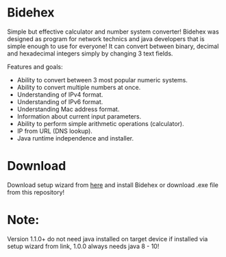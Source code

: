 # Bidehex
Simple but effective calculator and number system converter!
Bidehex was designed as program for network technics and java developers that is simple enough to use for everyone! It can convert between binary, decimal and hexadecimal integers simply by changing 3 text fields. 

Features and goals:
* Ability to convert between 3 most popular numeric systems.
* Ability to convert multiple numbers at once.
* Understanding of IPv4 format.
* Understanding of IPv6 format.
* Understanding Mac address format.
* Information about current input parameters.
* Ability to perform simple arithmetic operations (calculator).
* IP from URL (DNS lookup).
* Java runtime independence and installer.

# Download
Download setup wizard from [here](https://download-bidehex-calculator.netlify.app/files/Bidehex%20setup.exe) and install Bidehex or download .exe file from this repository!

# Note:
Version 1.1.0+ do not need java installed on target device if installed via setup wizard from link, 1.0.0 always needs java 8 - 10!

